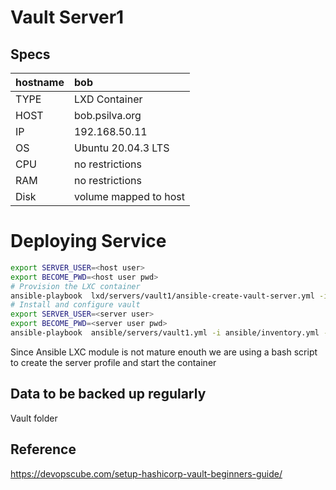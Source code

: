 # Vault Server1

## Specs

| hostname   | bob                  |
| :--------- | :------------------- |
| TYPE       | LXD Container        |
| HOST       | bob.psilva.org       |
| IP         | 192.168.50.11        |
| OS         | Ubuntu 20.04.3 LTS   |
| CPU        | no restrictions      |
| RAM        | no restrictions      |
| Disk       | volume mapped to host|

# Deploying Service

```bash
export SERVER_USER=<host user>
export BECOME_PWD=<host user pwd>
# Provision the LXC container
ansible-playbook  lxd/servers/vault1/ansible-create-vault-server.yml -i ansible/inventory.yml --extra-vars "target=bob root_folder=${PWD} ansible_become_pass=${BECOME_PWD}"
# Install and configure vault
export SERVER_USER=<server user>
export BECOME_PWD=<server user pwd>
ansible-playbook  ansible/servers/vault1.yml -i ansible/inventory.yml --extra-vars "user=$SERVER_USER target=vault_server1 ansible_become_pass=${BECOME_PWD}" 
```

Since Ansible LXC module is not mature enouth we are using a bash script to create the server profile and start the container 


## Data to be backed up regularly

Vault folder


## Reference
https://devopscube.com/setup-hashicorp-vault-beginners-guide/







